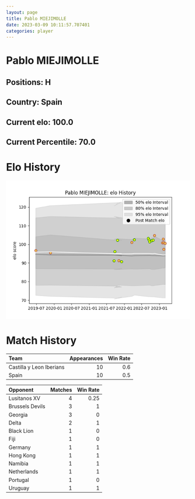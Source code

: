 ```yaml
---  
layout: page  
title: Pablo MIEJIMOLLE  
date: 2023-03-09 10:11:57.707401  
categories: player  
---
```

# Pablo MIEJIMOLLE

## Positions: H

## Country: Spain

## Current elo: 100.0

## Current Percentile: 70.0

# Elo History


![elo history](history_PabloMIEJIMOLLE.png)
# Match History


| Team                     |   Appearances |   Win Rate |
|:-------------------------|--------------:|-----------:|
| Castilla y Leon Iberians |            10 |        0.6 |
| Spain                    |            10 |        0.5 |

| Opponent        |   Matches |   Win Rate |
|:----------------|----------:|-----------:|
| Lusitanos XV    |         4 |       0.25 |
| Brussels Devils |         3 |       1    |
| Georgia         |         3 |       0    |
| Delta           |         2 |       1    |
| Black Lion      |         1 |       0    |
| Fiji            |         1 |       0    |
| Germany         |         1 |       1    |
| Hong Kong       |         1 |       1    |
| Namibia         |         1 |       1    |
| Netherlands     |         1 |       1    |
| Portugal        |         1 |       0    |
| Uruguay         |         1 |       1    |
